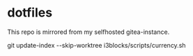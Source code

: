 # dotfiles
This repo is mirrored from my selfhosted gitea-instance.

git update-index --skip-worktree i3blocks/scripts/currency.sh
